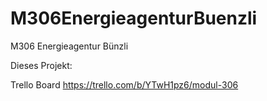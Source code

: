 # M306EnergieagenturBuenzli
M306 Energieagentur Bünzli

Dieses Projekt:


Trello Board 
https://trello.com/b/YTwH1pz6/modul-306